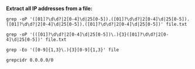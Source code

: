 
**Extract all IP addresses from a file:**
```
grep -oP '([01]?\d\d?|2[0-4]\d|25[0-5]).([01]?\d\d?|2[0-4]\d|25[0-5]).([01]?\d\d?|2[0-4]\d|25[0-5]).([01]?\d\d?|2[0-4]\d|25[0-5])' file.txt
```
```
grep -oP '(([01]?\d\d?|2[0-4]\d|25[0-5])\.){3}([01]?\d\d?|2[0-4]\d|25[0-5])' file.txt
```
```
grep -Eo '([0-9]{1,3}\.){3}[0-9]{1,3}' file
```
```
grepcidr 0.0.0.0/0
```

